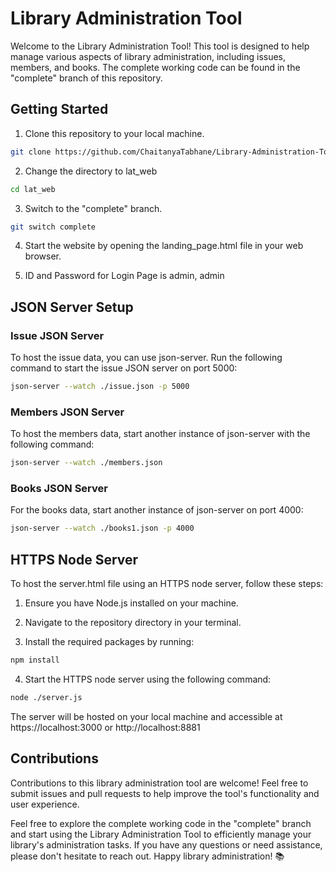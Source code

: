 # Library Administration Tool

Welcome to the Library Administration Tool! This tool is designed to help manage various aspects of library administration, including issues, members, and books. The complete working code can be found in the "complete" branch of this repository.

## Getting Started
1. Clone this repository to your local machine.

```bash
git clone https://github.com/ChaitanyaTabhane/Library-Administration-Tool.git
```

2. Change the directory to lat_web

```bash
cd lat_web
```
3. Switch to the "complete" branch.

```bash
git switch complete
```
4. Start the website by opening the landing_page.html file in your web browser.

5. ID and Password for Login Page is admin, admin
## JSON Server Setup
### Issue JSON Server
To host the issue data, you can use json-server. Run the following command to start the issue JSON server on port 5000:

```bash
json-server --watch ./issue.json -p 5000
```
### Members JSON Server
To host the members data, start another instance of json-server with the following command:

```bash
json-server --watch ./members.json
```

### Books JSON Server
For the books data, start another instance of json-server on port 4000:

```bash
json-server --watch ./books1.json -p 4000
```

## HTTPS Node Server
To host the server.html file using an HTTPS node server, follow these steps:

1. Ensure you have Node.js installed on your machine.

2. Navigate to the repository directory in your terminal.

3. Install the required packages by running:

```bash
npm install
```

4. Start the HTTPS node server using the following command:

```bash
node ./server.js
```

The server will be hosted on your local machine and accessible at https://localhost:3000 or http://localhost:8881

## Contributions
Contributions to this library administration tool are welcome! Feel free to submit issues and pull requests to help improve the tool's functionality and user experience.

Feel free to explore the complete working code in the "complete" branch and start using the Library Administration Tool to efficiently manage your library's administration tasks. If you have any questions or need assistance, please don't hesitate to reach out. Happy library administration! 📚
